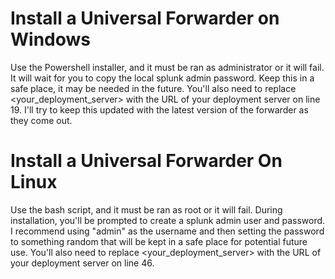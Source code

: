 # Install a Universal Forwarder on Windows
Use the Powershell installer, and it must be ran as administrator or it will fail. It will wait for you to copy the local splunk admin password. Keep this in a safe place, it may be needed in the future. You'll also need to replace <your_deployment_server> with the URL of your deployment server on line 19. I'll try to keep this updated with the latest version of the forwarder as they come out. 

# Install a Universal Forwarder On Linux
Use the bash script, and it must be ran as root or it will fail. During installation, you'll be prompted to create a splunk admin user and password. I recommend using "admin" as the username and then setting the password to something random that will be kept in a safe place for potential future use. You'll also need to replace <your_deployment_server> with the URL of your deployment server on line 46.

